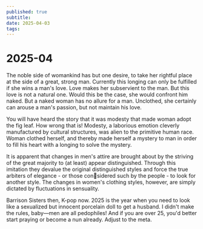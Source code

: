 ```yaml
---
published: true
subtitle: 
date: 2025-04-03
tags: 
---
```


# 2025-04

The noble side of womankind has but one desire, to take her rightful place at the side of a great, strong man. Currently this longing can only be fulfilled if she wins a man's love. Love makes her subservient to the man. But this love is not a natural one. Would this be the case, she would confront him naked. But a naked woman has no allure for a man. Unclothed, she certainly can arouse a man's passion, but not maintain his love. 

You will have heard the story that it was modesty that made woman adopt the fig leaf. How wrong that is! Modesty, a laborious emotion cleverly manufactured by cultural structures, was alien to the primitive human race. Woman clothed herself, and thereby made herself a mystery to man in order to fill his heart with a longing to solve the mystery.

It is apparent that changes in men's attire are brought about by the striving of the great majority to (at least) appear distinguished. Through this imitation they devalue the original distinguished styles and force the true arbiters of elegance - or those considered such by the people - to look for another style. The changes in women's clothing styles, however, are simply dictated by fluctuations in sensuality.

Barrison Sisters then, K-pop now. 2025 is the year when you need to look like a sexualized but innocent porcelain doll to get a husband. I didn't make the rules, baby—men are all pedophiles! And if you are over 25, you'd better start praying or become a nun already. Adjust to the meta.
